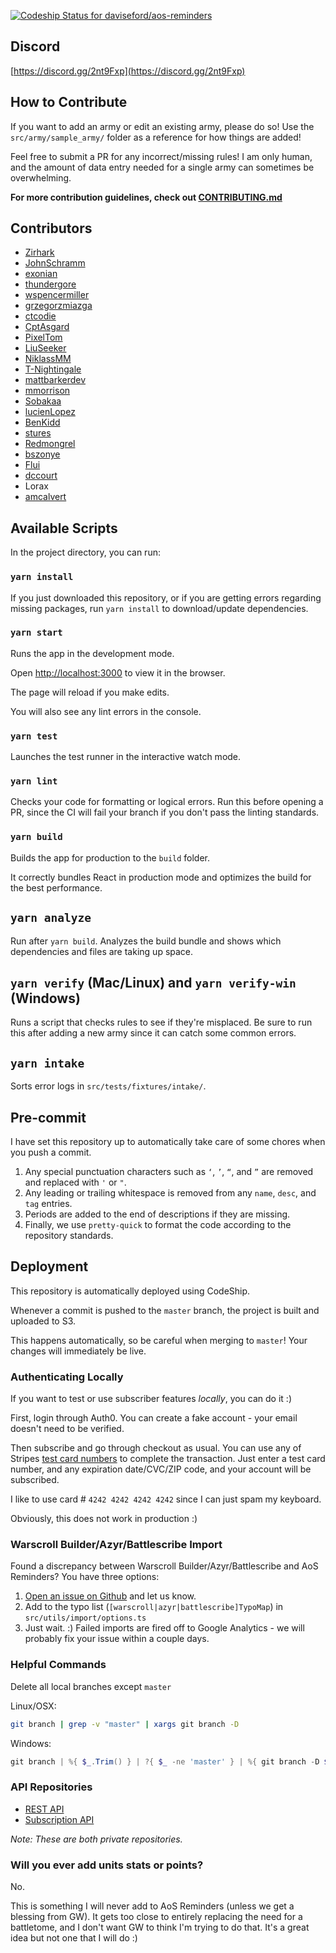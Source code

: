 [![Codeship Status for daviseford/aos-reminders](https://app.codeship.com/projects/c0b303b0-94f9-0137-ac21-1aa1838f71d2/status?branch=master)](https://app.codeship.com/projects/357042)

## Discord

[https://discord.gg/2nt9Fxp](https://discord.gg/2nt9Fxp)

## How to Contribute

If you want to add an army or edit an existing army, please do so! Use the `src/army/sample_army/` folder as a reference for how things are added!

Feel free to submit a PR for any incorrect/missing rules! I am only human, and the amount of data entry needed for a single army can sometimes be overwhelming.

**For more contribution guidelines, check out [CONTRIBUTING.md](https://github.com/daviseford/aos-reminders/blob/master/CONTRIBUTING.md)**

## Contributors

+ [Zirhark](https://github.com/Zirhark)
+ [JohnSchramm](https://github.com/JohnSchramm)
+ [exonian](https://github.com/exonian)
+ [thundergore](https://github.com/thundergore)
+ [wspencermiller](https://github.com/wspencermiller)
+ [grzegorzmiazga](https://github.com/grzegorzmiazga)
+ [ctcodie](https://github.com/ctcodie)
+ [CptAsgard](https://github.com/CptAsgard)
+ [PixelTom](https://github.com/PixelTom)
+ [LiuSeeker](https://github.com/LiuSeeker)
+ [NiklassMM](https://github.com/NiklasMM)
+ [T-Nightingale](https://github.com/T-Nightingale)
+ [mattbarkerdev](https://github.com/mattbarkerdev)
+ [mmorrison](https://github.com/mmorrison)
+ [Sobakaa](https://github.com/Sobakaa)
+ [lucienLopez](https://github.com/lucienLopez)
+ [BenKidd](https://github.com/BenKidd)
+ [stures](https://github.com/stures)
+ [Redmongrel](https://github.com/Redmongrel)
+ [bszonye](https://github.com/bszonye)
+ [Flui](https://github.com/Flui)
+ [dccourt](https://github.com/dccourt)
+ Lorax
+ [amcalvert](https://github.com/amcalvert)

## Available Scripts

In the project directory, you can run:

### `yarn install`

If you just downloaded this repository, or if you are getting errors regarding missing packages, run `yarn install` to download/update dependencies.

### `yarn start`

Runs the app in the development mode.

Open [http://localhost:3000](http://localhost:3000) to view it in the browser.

The page will reload if you make edits.

You will also see any lint errors in the console.

### `yarn test`

Launches the test runner in the interactive watch mode.

### `yarn lint`

Checks your code for formatting or logical errors. Run this before opening a PR, since the CI will fail your branch if you don't pass the linting standards.

### `yarn build`

Builds the app for production to the `build` folder.

It correctly bundles React in production mode and optimizes the build for the best performance.

## `yarn analyze`

Run after `yarn build`. Analyzes the build bundle and shows which dependencies and files are taking up space.

## `yarn verify` (Mac/Linux) and `yarn verify-win` (Windows)

Runs a script that checks rules to see if they're misplaced. Be sure to run this after adding a new army since it can catch some common errors.

## `yarn intake`

Sorts error logs in `src/tests/fixtures/intake/`.

## Pre-commit

I have set this repository up to automatically take care of some chores when you push a commit.

1. Any special punctuation characters such as `‘`, `’`, `“`, and `”` are removed and replaced with `'` or `"`.
2. Any leading or trailing whitespace is removed from any `name`, `desc`, and `tag` entries.
3. Periods are added to the end of descriptions if they are missing.
4. Finally, we use `pretty-quick` to format the code according to the repository standards.

## Deployment

This repository is automatically deployed using CodeShip.

Whenever a commit is pushed to the `master` branch, the project is built and uploaded to S3.

This happens automatically, so be careful when merging to `master`! Your changes will immediately be live.

### Authenticating Locally

If you want to test or use subscriber features _locally_, you can do it :)

First, login through Auth0. You can create a fake account - your email doesn't need to be verified.

Then subscribe and go through checkout as usual. You can use any of Stripes [test card numbers](https://stripe.com/docs/testing#cards) to complete the transaction. Just enter a test card number, and any expiration date/CVC/ZIP code, and your account will be subscribed.

I like to use card # `4242 4242 4242 4242` since I can just spam my keyboard.

Obviously, this does not work in production :)

### Warscroll Builder/Azyr/Battlescribe Import

Found a discrepancy between Warscroll Builder/Azyr/Battlescribe and AoS Reminders? You have three options:

1. [Open an issue on Github](https://github.com/daviseford/aos-reminders/issues) and let us know.
2. Add to the typo list (`[warscroll|azyr|battlescribe]TypoMap`) in `src/utils/import/options.ts`
3. Just wait. :) Failed imports are fired off to Google Analytics - we will probably fix your issue within a couple days.


### Helpful Commands

Delete all local branches except `master`

Linux/OSX:

```bash
git branch | grep -v "master" | xargs git branch -D
```

Windows:

```powershell
git branch | %{ $_.Trim() } | ?{ $_ -ne 'master' } | %{ git branch -D $_ }
```

### API Repositories

+ [REST API](https://github.com/daviseford/aos-reminders-rest-api)
+ [Subscription API](https://github.com/daviseford/aos-reminders-subscription-api)

_Note: These are both private repositories._

### Will you ever add units stats or points?

No.

This is something I will never add to AoS Reminders (unless we get a blessing from GW). It gets too close to entirely replacing the need for a battletome, and I don't want GW to think I'm trying to do that. It's a great idea but not one that I will do :)
